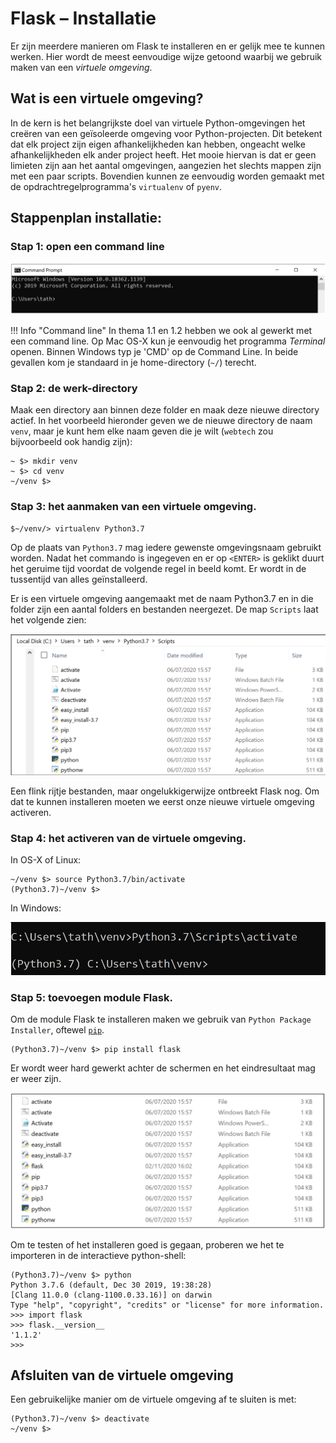 # Flask – Installatie

Er zijn meerdere manieren om Flask te installeren en er gelijk mee te kunnen werken. Hier wordt de meest eenvoudige wijze getoond waarbij we gebruik maken van een *virtuele omgeving*.

## Wat is een virtuele omgeving?

In de kern is het belangrijkste doel van virtuele Python-omgevingen het creëren van een geïsoleerde omgeving voor Python-projecten. Dit betekent dat elk project zijn eigen afhankelijkheden kan hebben, ongeacht welke afhankelijkheden elk ander project heeft. Het mooie hiervan is dat er geen limieten zijn aan het aantal omgevingen, aangezien het slechts mappen zijn met een paar scripts. Bovendien kunnen ze eenvoudig worden gemaakt met de opdrachtregelprogramma's `virtualenv` of `pyenv`.

## Stappenplan installatie:

### Stap 1: open een command line 

![Voorbeeld van een command-line in Windows](imgs/installatie-1.png)

!!! Info "Command line"
    In thema 1.1 en 1.2 hebben we ook al gewerkt met een command line. Op Mac OS-X kun je eenvoudig het programma *Terminal* openen. Binnen Windows typ je 'CMD' op de Command Line. In beide gevallen kom je standaard in je home-directory (`~/`) terecht.

### Stap 2: de werk-directory

Maak een directory aan binnen deze folder en maak deze nieuwe directory actief. In het voorbeeld hieronder geven we de nieuwe directory de naam `venv`, maar je kunt hem elke naam geven die je wilt (`webtech` zou bijvoorbeeld ook handig zijn):

```shell
~ $> mkdir venv
~ $> cd venv
~/venv $> 
```

### Stap 3: het aanmaken van een virtuele omgeving.

```shell
$~/venv/> virtualenv Python3.7
```

Op de plaats van `Python3.7` mag iedere gewenste omgevingsnaam gebruikt worden. Nadat het commando is ingegeven en er op `<ENTER>` is geklikt duurt het geruime tijd voordat de volgende regel in beeld komt. Er wordt in de tussentijd van alles geïnstalleerd.

Er is een virtuele omgeving aangemaakt met de naam Python3.7 en in die folder zijn een aantal folders en bestanden neergezet. De map `Scripts` laat het volgende zien:

![De directory na het aanmaken van de virtuele omgeving](imgs/installatie-2.png)

Een flink rijtje bestanden, maar ongelukkigerwijze ontbreekt Flask nog. Om dat te kunnen installeren moeten we eerst onze nieuwe virtuele omgeving activeren.

### Stap 4: het activeren van de virtuele omgeving.

In OS-X of Linux:

```shell
~/venv $> source Python3.7/bin/activate
(Python3.7)~/venv $>
```

In Windows:

![Installatie op Windows](imgs/installatie-3.png)

### Stap 5: toevoegen module Flask. 

Om de module Flask te installeren maken we gebruik van `Python Package Installer`, oftewel [`pip`](https://pypi.org/project/pip/).

```shell
(Python3.7)~/venv $> pip install flask
```

Er wordt weer hard gewerkt achter de schermen en het eindresultaat mag er weer zijn.

![Directory listing na de installatie van flask](imgs/installatie-4.png)

Om te testen of het installeren goed is gegaan, proberen we het te importeren in de interactieve python-shell:

```shell hl_lines="5"
(Python3.7)~/venv $> python
Python 3.7.6 (default, Dec 30 2019, 19:38:28) 
[Clang 11.0.0 (clang-1100.0.33.16)] on darwin
Type "help", "copyright", "credits" or "license" for more information.
>>> import flask
>>> flask.__version__
'1.1.2'
>>> 
```

## Afsluiten van de virtuele omgeving

Een gebruikelijke manier om de virtuele omgeving af te sluiten is met:

```shell
(Python3.7)~/venv $> deactivate
~/venv $> 
```








